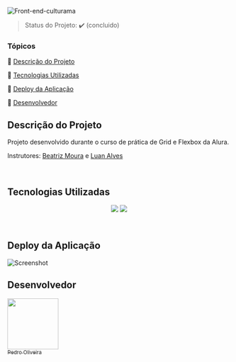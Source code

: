 ![Front-end-culturama](https://user-images.githubusercontent.com/117683583/221223872-21e6dcdd-15bf-4ea8-894e-417aabcc8922.png)
<br>
> Status do Projeto: :heavy_check_mark: (concluido)

### Tópicos 

:small_blue_diamond: [Descrição do Projeto](#descrição-do-projeto)

:small_blue_diamond: [Tecnologias Utilizadas](#tecnologias-utilizadas)

:small_blue_diamond: [Deploy da Aplicação](#deploy-da-aplicação)

:small_blue_diamond: [Desenvolvedor](#desenvolvedor)

## Descrição do Projeto

<p align="justify">
  Projeto desenvolvido durante o curso de prática de Grid e Flexbox da Alura.
  
  Instrutores: [Beatriz Moura](https://github.com/beatrizmouradev) e [Luan Alves](https://www.linkedin.com/in/luanalvesdev/)
</p>
<br>

## Tecnologias Utilizadas

<p align="center">
  <img src="https://img.shields.io/badge/HTML5-E34F26?style=for-the-badge&logo=html5&logoColor=white">
  <img src="https://img.shields.io/badge/CSS3-1572B6?style=for-the-badge&logo=css3&logoColor=white">
</p>
<br>


## Deploy da Aplicação

![Screenshot](https://github.com/pedrofillipes/culturama/assets/117683583/1a82d86d-c07e-437c-a458-46695c492a09)

## Desenvolvedor

[<img src="https://avatars.githubusercontent.com/u/117683583?s=400&u=a7f42af702bd8c10f87f21347a0c0530fe083b8e&v=4" width=115><br><sub>  Pedro Oliveira</sub>](https://github.com/pedrofillipes)
